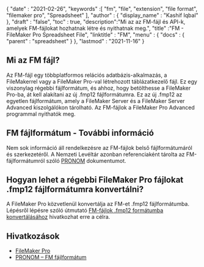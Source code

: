 {
  "date" : "2021-02-26",
  "keywords" :[ "fm", "file", "extension", "file format", "filemaker pro", "Spreadsheet" ],
  "author" : {
    "display_name" : "Kashif Iqbal"
},
  "draft" : "false",
  "toc" : true,
  "description":"Mi az az FM-fájl és API-k, amelyek FM-fájlokat hozhatnak létre és nyithatnak meg.",
  "title" :"FM - FileMaker Pro Spreadsheet File",
  "linktitle" : "FM",
  "menu" : {
    "docs" : {
      "parent" : "spreadsheet"
}
},
  "lastmod" : "2021-11-16"
}

## Mi az FM fájl?

Az FM-fájl egy többplatformos relációs adatbázis-alkalmazás, a FileMakerrel vagy a FileMaker Pro-val létrehozott táblázatkezelő fájl. Ez egy viszonylag régebbi fájlformátum, és ahhoz, hogy betölthesse a FileMaker Pro-ba, át kell alakítani az új .fmp12 fájlformátumra. Ez az új .fmp12 az egyetlen fájlformátum, amely a FileMaker Server és a FileMaker Server Advanced kiszolgálókon tárolható. Az FM-fájlok a FileMaker Pro Advanced programmal nyithatók meg.

## FM fájlformátum - További információ

Nem sok információ áll rendelkezésre az FM-fájlok belső fájlformátumáról és szerkezetéről. A Nemzeti Levéltár azonban referenciaként tárolta az FM-fájlformátumról szóló [PRONOM](https://www.nationalarchives.gov.uk/PRONOM/fmt/1059) dokumentumot.

## Hogyan lehet a régebbi FileMaker Pro fájlokat .fmp12 fájlformátumra konvertálni?

A FileMaker Pro közvetlenül konvertálja az FM-et .fmp12 fájlformátumba. Lépésről lépésre szóló útmutató [FM-fájlok .fmp12 formátumba konvertálásához](https://support.claris.com/s/article/Converting-older-FileMaker-Pro-files-to-the-fmp12-file-format-1503693002275?language=en_US) hivatkozhat erre a célra.

## Hivatkozások

* [FileMaker Pro](https://www.claris.com/filemaker/)
* [PRONOM – FM fájlformátum](https://www.nationalarchives.gov.uk/PRONOM/fmt/1059)
